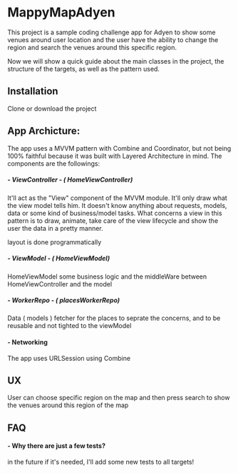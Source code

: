 # MappyMapAdyen

This project is a sample coding challenge app for Adyen to show some venues around user location and the user have the ability to change the region and search the venues around this specific region.

Now we will show a quick guide about the main classes in the project, the structure of the targets, as well as the pattern used.

## Installation
Clone or download the project 


## App Archicture:

The app uses a MVVM pattern with Combine and  Coordinator, but not being 100% faithful because it was built with Layered Architecture in mind.
The components are the followings:

##### - ViewController - ( HomeViewController)
    
  It'll act as the "View" component of the MVVM module. It'll only draw what the view model tells him. It doesn't know anything about requests, models, data or some kind of business/model tasks.
  What concerns a view in this pattern is to draw, animate, take care of the view lifecycle and show the user the data in a pretty manner.
  
  layout is done programmatically
  

##### - ViewModel - ( HomeViewModel)

HomeViewModel some business logic and the middleWare between HomeViewController and the model


##### - WorkerRepo - ( placesWorkerRepo)

Data ( models ) fetcher for the places to seprate the concerns, and to be reusable and not tighted to the viewModel 

#### - Networking  
  The app uses URLSession using Combine
  
## UX

User can choose specific region on the map and then press search to show the venues around this region of the map


## FAQ
  
#### - Why there are just a few tests?
 in the future if it's needed, I'll add some new tests to all targets!

